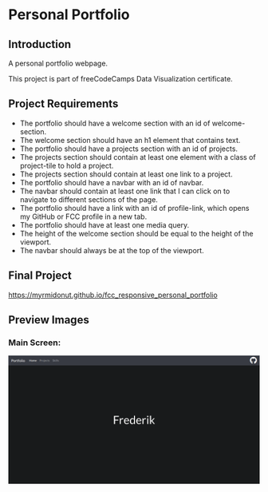 # Personal Portfolio

## Introduction
A personal portfolio webpage.

This project is part of freeCodeCamps Data Visualization certificate.

## Project Requirements
* The portfolio should have a welcome section with an id of welcome-section.
* The welcome section should have an h1 element that contains text.
* The portfolio should have a projects section with an id of projects.
* The projects section should contain at least one element with a class of project-tile to hold a project.
* The projects section should contain at least one link to a project.
* The portfolio should have a navbar with an id of navbar.
* The navbar should contain at least one link that I can click on to navigate to different sections of the page.
* The portfolio should have a link with an id of profile-link, which opens my GitHub or FCC profile in a new tab.
* The portfolio should have at least one media query.
* The height of the welcome section should be equal to the height of the viewport.
* The navbar should always be at the top of the viewport.

## Final Project
https://myrmidonut.github.io/fcc_responsive_personal_portfolio

## Preview Images
### Main Screen:
![Personal Portfolio Webpage](readme_images/personal-portfolio-webpage.png)

